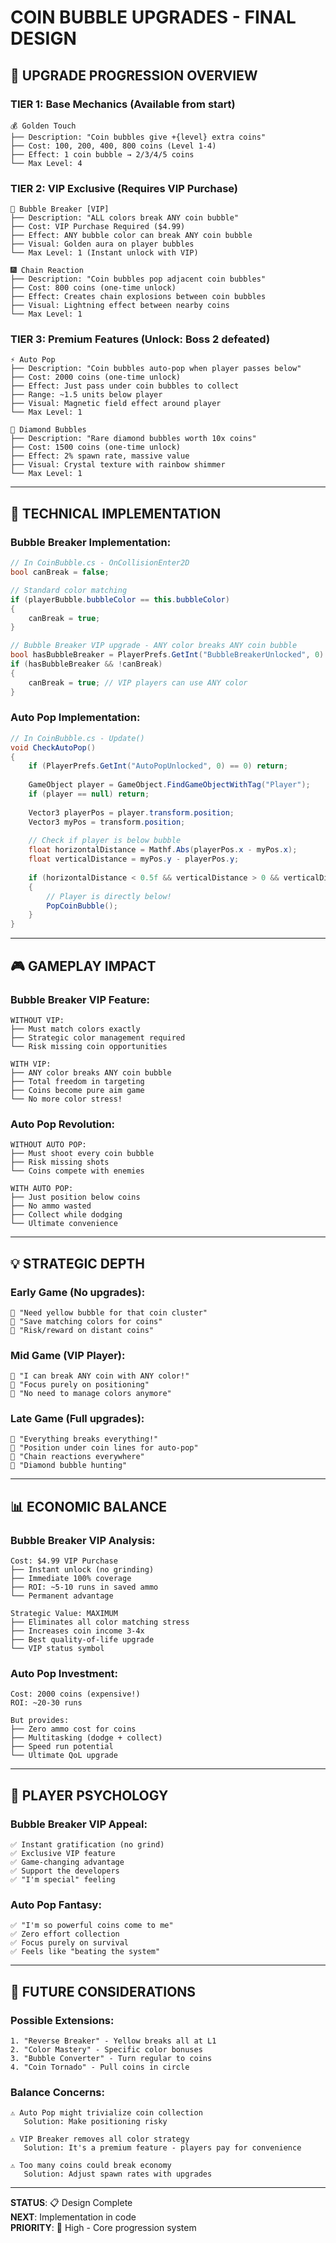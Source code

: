 # COIN BUBBLE UPGRADES - FINAL DESIGN

## 🎯 UPGRADE PROGRESSION OVERVIEW

### **TIER 1: Base Mechanics** (Available from start)
```
💰 Golden Touch
├── Description: "Coin bubbles give +{level} extra coins"
├── Cost: 100, 200, 400, 800 coins (Level 1-4)
├── Effect: 1 coin bubble → 2/3/4/5 coins
└── Max Level: 4
```

### **TIER 2: VIP Exclusive** (Requires VIP Purchase)
```
👑 Bubble Breaker [VIP]
├── Description: "ALL colors break ANY coin bubble"
├── Cost: VIP Purchase Required ($4.99)
├── Effect: ANY bubble color can break ANY coin bubble
├── Visual: Golden aura on player bubbles
└── Max Level: 1 (Instant unlock with VIP)

🎆 Chain Reaction
├── Description: "Coin bubbles pop adjacent coin bubbles"
├── Cost: 800 coins (one-time unlock)
├── Effect: Creates chain explosions between coin bubbles
├── Visual: Lightning effect between nearby coins
└── Max Level: 1
```

### **TIER 3: Premium Features** (Unlock: Boss 2 defeated)
```
⚡ Auto Pop
├── Description: "Coin bubbles auto-pop when player passes below"
├── Cost: 2000 coins (one-time unlock)
├── Effect: Just pass under coin bubbles to collect
├── Range: ~1.5 units below player
├── Visual: Magnetic field effect around player
└── Max Level: 1

💎 Diamond Bubbles
├── Description: "Rare diamond bubbles worth 10x coins"
├── Cost: 1500 coins (one-time unlock)
├── Effect: 2% spawn rate, massive value
├── Visual: Crystal texture with rainbow shimmer
└── Max Level: 1
```

---

## 🔧 TECHNICAL IMPLEMENTATION

### Bubble Breaker Implementation:
```csharp
// In CoinBubble.cs - OnCollisionEnter2D
bool canBreak = false;

// Standard color matching
if (playerBubble.bubbleColor == this.bubbleColor)
{
    canBreak = true;
}

// Bubble Breaker VIP upgrade - ANY color breaks ANY coin bubble
bool hasBubbleBreaker = PlayerPrefs.GetInt("BubbleBreakerUnlocked", 0) == 1;
if (hasBubbleBreaker && !canBreak)
{
    canBreak = true; // VIP players can use ANY color
}
```

### Auto Pop Implementation:
```csharp
// In CoinBubble.cs - Update()
void CheckAutoPop()
{
    if (PlayerPrefs.GetInt("AutoPopUnlocked", 0) == 0) return;
    
    GameObject player = GameObject.FindGameObjectWithTag("Player");
    if (player == null) return;
    
    Vector3 playerPos = player.transform.position;
    Vector3 myPos = transform.position;
    
    // Check if player is below bubble
    float horizontalDistance = Mathf.Abs(playerPos.x - myPos.x);
    float verticalDistance = myPos.y - playerPos.y;
    
    if (horizontalDistance < 0.5f && verticalDistance > 0 && verticalDistance < 1.5f)
    {
        // Player is directly below!
        PopCoinBubble();
    }
}
```

---

## 🎮 GAMEPLAY IMPACT

### Bubble Breaker VIP Feature:
```
WITHOUT VIP:
├── Must match colors exactly
├── Strategic color management required
└── Risk missing coin opportunities

WITH VIP:
├── ANY color breaks ANY coin bubble
├── Total freedom in targeting
├── Coins become pure aim game
└── No more color stress!
```

### Auto Pop Revolution:
```
WITHOUT AUTO POP:
├── Must shoot every coin bubble
├── Risk missing shots
└── Coins compete with enemies

WITH AUTO POP:
├── Just position below coins
├── No ammo wasted
├── Collect while dodging
└── Ultimate convenience
```

---

## 💡 STRATEGIC DEPTH

### Early Game (No upgrades):
```
💭 "Need yellow bubble for that coin cluster"
💭 "Save matching colors for coins"
💭 "Risk/reward on distant coins"
```

### Mid Game (VIP Player):
```
💭 "I can break ANY coin with ANY color!"
💭 "Focus purely on positioning"
💭 "No need to manage colors anymore"
```

### Late Game (Full upgrades):
```
💭 "Everything breaks everything!"
💭 "Position under coin lines for auto-pop"
💭 "Chain reactions everywhere"
💭 "Diamond bubble hunting"
```

---

## 📊 ECONOMIC BALANCE

### Bubble Breaker VIP Analysis:
```
Cost: $4.99 VIP Purchase
├── Instant unlock (no grinding)
├── Immediate 100% coverage
├── ROI: ~5-10 runs in saved ammo
└── Permanent advantage

Strategic Value: MAXIMUM
├── Eliminates all color matching stress
├── Increases coin income 3-4x
├── Best quality-of-life upgrade
└── VIP status symbol
```

### Auto Pop Investment:
```
Cost: 2000 coins (expensive!)
ROI: ~20-30 runs

But provides:
├── Zero ammo cost for coins
├── Multitasking (dodge + collect)
├── Speed run potential
└── Ultimate QoL upgrade
```

---

## 🎯 PLAYER PSYCHOLOGY

### Bubble Breaker VIP Appeal:
```
✅ Instant gratification (no grind)
✅ Exclusive VIP feature
✅ Game-changing advantage
✅ Support the developers
✅ "I'm special" feeling
```

### Auto Pop Fantasy:
```
✅ "I'm so powerful coins come to me"
✅ Zero effort collection
✅ Focus purely on survival
✅ Feels like "beating the system"
```

---

## 🔮 FUTURE CONSIDERATIONS

### Possible Extensions:
```
1. "Reverse Breaker" - Yellow breaks all at L1
2. "Color Mastery" - Specific color bonuses
3. "Bubble Converter" - Turn regular to coins
4. "Coin Tornado" - Pull coins in circle
```

### Balance Concerns:
```
⚠️ Auto Pop might trivialize coin collection
   Solution: Make positioning risky

⚠️ VIP Breaker removes all color strategy
   Solution: It's a premium feature - players pay for convenience

⚠️ Too many coins could break economy
   Solution: Adjust spawn rates with upgrades
```

---

**STATUS**: 📋 Design Complete  
**NEXT**: Implementation in code  
**PRIORITY**: 🔴 High - Core progression system